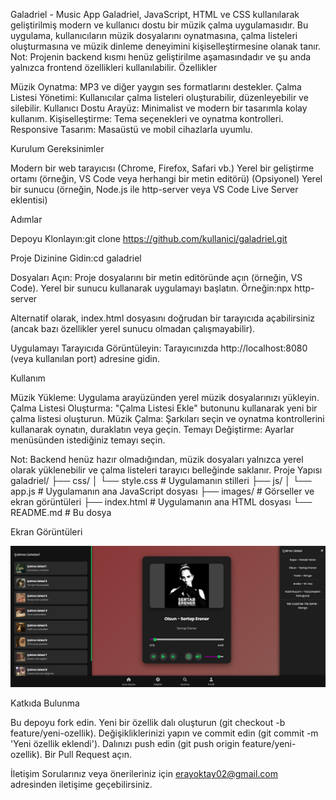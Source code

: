 Galadriel - Music App
Galadriel, JavaScript, HTML ve CSS kullanılarak geliştirilmiş modern ve kullanıcı dostu bir müzik çalma uygulamasıdır. Bu uygulama, kullanıcıların müzik dosyalarını oynatmasına, çalma listeleri oluşturmasına ve müzik dinleme deneyimini kişiselleştirmesine olanak tanır. Not: Projenin backend kısmı henüz geliştirilme aşamasındadır ve şu anda yalnızca frontend özellikleri kullanılabilir.
Özellikler

Müzik Oynatma: MP3 ve diğer yaygın ses formatlarını destekler.
Çalma Listesi Yönetimi: Kullanıcılar çalma listeleri oluşturabilir, düzenleyebilir ve silebilir.
Kullanıcı Dostu Arayüz: Minimalist ve modern bir tasarımla kolay kullanım.
Kişiselleştirme: Tema seçenekleri ve oynatma kontrolleri.
Responsive Tasarım: Masaüstü ve mobil cihazlarla uyumlu.

Kurulum
Gereksinimler

Modern bir web tarayıcısı (Chrome, Firefox, Safari vb.)
Yerel bir geliştirme ortamı (örneğin, VS Code veya herhangi bir metin editörü)
(Opsiyonel) Yerel bir sunucu (örneğin, Node.js ile http-server veya VS Code Live Server eklentisi)

Adımlar

Depoyu Klonlayın:git clone https://github.com/kullanici/galadriel.git

Proje Dizinine Gidin:cd galadriel

Dosyaları Açın:
Proje dosyalarını bir metin editöründe açın (örneğin, VS Code).
Yerel bir sunucu kullanarak uygulamayı başlatın. Örneğin:npx http-server

Alternatif olarak, index.html dosyasını doğrudan bir tarayıcıda açabilirsiniz (ancak bazı özellikler yerel sunucu olmadan çalışmayabilir).

Uygulamayı Tarayıcıda Görüntüleyin:
Tarayıcınızda http://localhost:8080 (veya kullanılan port) adresine gidin.

Kullanım

Müzik Yükleme: Uygulama arayüzünden yerel müzik dosyalarınızı yükleyin.
Çalma Listesi Oluşturma: "Çalma Listesi Ekle" butonunu kullanarak yeni bir çalma listesi oluşturun.
Müzik Çalma: Şarkıları seçin ve oynatma kontrollerini kullanarak oynatın, duraklatın veya geçin.
Temayı Değiştirme: Ayarlar menüsünden istediğiniz temayı seçin.

Not: Backend henüz hazır olmadığından, müzik dosyaları yalnızca yerel olarak yüklenebilir ve çalma listeleri tarayıcı belleğinde saklanır.
Proje Yapısı
galadriel/
├── css/
│ └── style.css # Uygulamanın stilleri
├── js/
│ └── app.js # Uygulamanın ana JavaScript dosyası
├── images/ # Görseller ve ekran görüntüleri
├── index.html # Uygulamanın ana HTML dosyası
└── README.md # Bu dosya

Ekran Görüntüleri

![Front-end Görünümü](img/image.png)

Katkıda Bulunma

Bu depoyu fork edin.
Yeni bir özellik dalı oluşturun (git checkout -b feature/yeni-ozellik).
Değişikliklerinizi yapın ve commit edin (git commit -m 'Yeni özellik eklendi').
Dalınızı push edin (git push origin feature/yeni-ozellik).
Bir Pull Request açın.

İletişim
Sorularınız veya önerileriniz için erayoktay02@gmail.com adresinden iletişime geçebilirsiniz.
